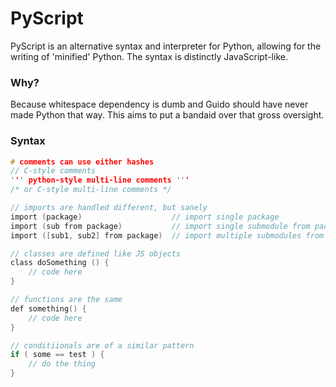 # PyScript
PyScript is an alternative syntax and interpreter for Python, allowing for the writing of 'minified' Python. The syntax is distinctly JavaScript-like.

### Why?
Because whitespace dependency is dumb and Guido should have never made Python that way. This aims to put a bandaid over that gross oversight.

### Syntax
```c
# comments can use either hashes
// C-style comments
''' python-style multi-line comments '''
/* or C-style multi-line comments */

// imports are handled different, but sanely
import (package)                    // import single package
import (sub from package)           // import single submodule from package
import ([sub1, sub2] from package)  // import multiple submodules from a package

// classes are defined like JS objects
class doSomething () {
    // code here
}

// functions are the same
def something() {
    // code here
}

// conditiionals are of a similar pattern
if ( some == test ) {
    // do the thing
}
```